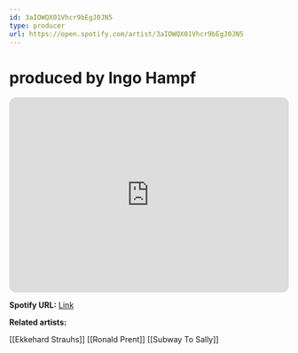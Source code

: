```yaml
---
id: 3aIOWQX01Vhcr9bEgJ0JN5
type: producer
url: https://open.spotify.com/artist/3aIOWQX01Vhcr9bEgJ0JN5
---
```

# produced by Ingo Hampf

<iframe style="border-radius:12px" src="https://open.spotify.com/embed/artist/3aIOWQX01Vhcr9bEgJ0JN5" width="100%" height="352" frameBorder="0" allowfullscreen="" allow="autoplay; clipboard-write; encrypted-media; fullscreen; picture-in-picture" loading="lazy"></iframe>

**Spotify URL:** [Link](https://open.spotify.com/artist/3aIOWQX01Vhcr9bEgJ0JN5)

**Related artists:**

[[Ekkehard Strauhs]]
[[Ronald Prent]]
[[Subway To Sally]]
